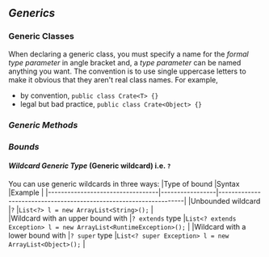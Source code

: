 ## *Generics*
### Generic Classes
When declaring a generic class, you must specify a name for the *formal type parameter* in angle bracket and, a *type parameter* can be named anything you want. The convention is to use single uppercase letters to make it obvious that they aren't real class names. For example, 
* by convention, `public class Crate<T> {}`
* legal but bad practice, `public class Crate<Object> {}`

### *Generic Methods*

### *Bounds*
#### *Wildcard Generic Type* (Generic wildcard) i.e. `?`
You can use generic wildcards in three ways:
|Type of bound                     |Syntax           |Example                                                            |
|----------------------------------|-----------------|-------------------------------------------------------------------|
|Unbounded wildcard                |`?`              |`List<?> l = new ArrayList<String>();`                             |      
|Wildcard with an upper bound with |`? extends` type |`List<? extends Exception> l = new ArrayList<RuntimeException>();` |
|Wildcard with a lower bound with  |`? super` type   |`List<? super Exception> l = new ArrayList<Object>();`             |

